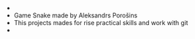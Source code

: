 *
* Game Snake made by Aleksandrs Porošins
* This projects mades for rise practical skills and work with git
*
